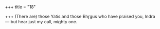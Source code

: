 +++
title = "18"

+++
(There are) those Yatis and those Bhr̥gus who have praised you, Indra— but hear just my call, mighty one.  